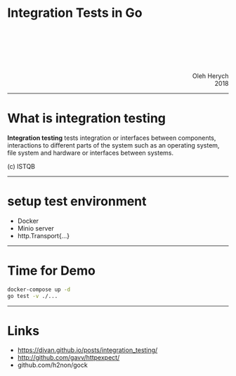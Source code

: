 <!-- $theme: default -->

Integration Tests in Go
===

<br><br><br><br><br>
<div style="text-align: right">Oleh Herych</div>
<div style="text-align: right">2018</div>

---

# What is integration testing

**Integration testing** tests integration or interfaces between components, interactions to different parts of the system such as an operating system, file system and hardware or interfaces between systems.

(c) ISTQB

---

# setup test environment
- Docker
- Minio server
- http.Transport{...}

---

# Time for Demo

```sh
docker-compose up -d
go test -v ./...
```


--- 

# Links
- https://divan.github.io/posts/integration_testing/
- http://github.com/gavv/httpexpect/
- github.com/h2non/gock
